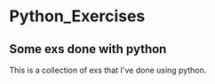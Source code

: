 # Python_Exercises

<h2>Some exs done with python</h2>

This is a collection of exs that I've done using python.
